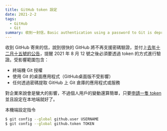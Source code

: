 ```yaml
---
title: GitHub token 設定
date: 2021-2-2
tags:
  - GitHub
  - Git
summary: 收到一封信，Basic authentication using a password to Git is deprecated and will soon no longer work.
---
```


收到 GitHub 寄來的信，說到很快的 GitHub 將不再支援密碼驗證，並付上[去年十二月十五號的公告](https://github.blog/2020-12-15-token-authentication-requirements-for-git-operations/)，提醒 2021 年 8 月 12 號之後必須要透過 token 的方式進行驗證。受影響範圍包含：

* 終端機 Git 授權
* 使用 Git 的桌面應用程式（GitHub桌面版不受影響）
* 任何透過密碼提取 GitHub 上 Git 倉庫的應用程式或服務

對企業來說會是蠻大的影響，不過個人用戶的變動還算簡單，只要[申請一隻 token ](https://docs.github.com/en/github/authenticating-to-github/creating-a-personal-access-token)並且設定在本地端就好了。

本機端設定指令
```sh
$ git config --global github.user USERNAME
$ git config --global github.token TOKEN
```
